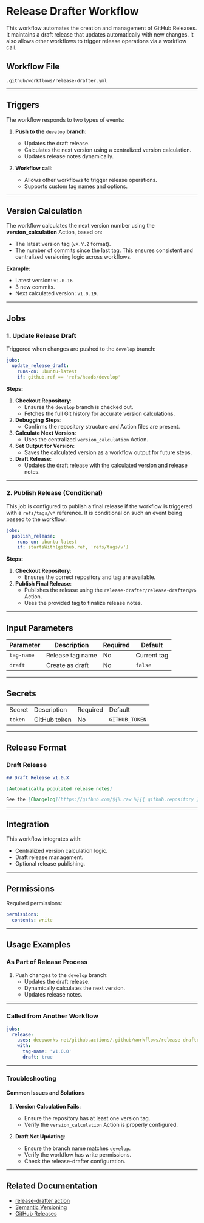 # Release Drafter Workflow

This workflow automates the creation and management of GitHub Releases. It maintains a draft release that updates automatically with new changes. It also allows other workflows to trigger release operations via a workflow call.

## Workflow File

`.github/workflows/release-drafter.yml`

---

## Triggers

The workflow responds to two types of events:

1. **Push to the** `develop` **branch**:

    - Updates the draft release.
    - Calculates the next version using a centralized version calculation.
    - Updates release notes dynamically.

2. **Workflow call**:

    - Allows other workflows to trigger release operations.
    - Supports custom tag names and options.

---

## Version Calculation

The workflow calculates the next version number using the **version_calculation** Action, based on:

- The latest version tag (`vX.Y.Z` format).
- The number of commits since the last tag.
This ensures consistent and centralized versioning logic across workflows.

**Example:**

- Latest version: `v1.0.16`
- 3 new commits.
- Next calculated version: `v1.0.19`.

---

## Jobs

### 1. Update Release Draft

Triggered when changes are pushed to the `develop` branch:

```yaml
jobs:
  update_release_draft:
    runs-on: ubuntu-latest
    if: github.ref == 'refs/heads/develop'
```

**Steps:**

1. **Checkout Repository**:
    - Ensures the `develop` branch is checked out.
    - Fetches the full Git history for accurate version calculations.
2. **Debugging Steps**:
    - Confirms the repository structure and Action files are present.
3. **Calculate Next Version**:
    - Uses the centralized `version_calculation` Action.
4. **Set Output for Version**:
    - Saves the calculated version as a workflow output for future steps.
5. **Draft Release**:
    - Updates the draft release with the calculated version and release notes.

---

### 2. Publish Release (Conditional)

This job is configured to publish a final release if the workflow is triggered with a `refs/tags/v*` reference. It is conditional on such an event being passed to the workflow:

```yaml
jobs:
  publish_release:
    runs-on: ubuntu-latest
    if: startsWith(github.ref, 'refs/tags/v')
```

**Steps:**

1. **Checkout Repository**:
    - Ensures the correct repository and tag are available.
2. **Publish Final Release**:
    - Publishes the release using the `release-drafter/release-drafter@v6` Action.
    - Uses the provided tag to finalize release notes.

---

## Input Parameters

|Parameter|Description|Required|Default|
|---|---|---|---|
|`tag-name`|Release tag name|No|Current tag|
|`draft`|Create as draft|No|`false`|

---

## Secrets

|   |   |   |   |
|---|---|---|---|
|Secret|Description|Required|Default|
|`token`|GitHub token|No|`GITHUB_TOKEN`|

---

## Release Format

### Draft Release

```markdown
## Draft Release v1.0.X

[Automatically populated release notes]

See the [Changelog](https://github.com/${% raw %}{{ github.repository }}{% endraw %}/blob/main/CHANGELOG.md) for more details.
```

---

## Integration

This workflow integrates with:

- Centralized version calculation logic.
- Draft release management.
- Optional release publishing.

---

## Permissions

Required permissions:

```yaml
permissions:
  contents: write
```

---

## Usage Examples

### As Part of Release Process

1. Push changes to the `develop` branch:
    - Updates the draft release.
    - Dynamically calculates the next version.
    - Updates release notes.

---

### Called from Another Workflow

```yaml
jobs:
  release:
    uses: deepworks-net/github.actions/.github/workflows/release-drafter.yml@main
    with:
      tag-name: 'v1.0.0'
      draft: true
```

---

### Troubleshooting

#### Common Issues and Solutions

1. **Version Calculation Fails**:

    - Ensure the repository has at least one version tag.
    - Verify the `version_calculation` Action is properly configured.

2. **Draft Not Updating**:

    - Ensure the branch name matches `develop`.
    - Verify the workflow has write permissions.
    - Check the release-drafter configuration.

---

## Related Documentation

- [release-drafter action](https://github.com/release-drafter/release-drafter)
- [Semantic Versioning](https://semver.org/)
- [GitHub Releases](https://docs.github.com/en/repositories/releasing-projects-on-github/about-releases)
